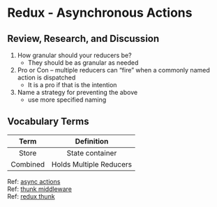 # Redux - Asynchronous Actions  

## Review, Research, and Discussion  

1. How granular should your reducers be?
   - They should be as granular as needed
2. Pro or Con – multiple reducers can “fire” when a commonly named action is dispatched
   - It is a pro if that is the intention
3. Name a strategy for preventing the above
   - use more specified naming



## Vocabulary Terms

|Term            | Definition        | 
|:--------------:| :---------------: | 
| Store   | State container | 
| Combined | Holds Multiple Reducers | 

Ref: [async actions](https://redux.js.org/tutorials/fundamentals/part-6-async-logic)  
Ref: [thunk middleware](https://github.com/reduxjs/redux-thunk)  
Ref: [redux thunk](https://www.digitalocean.com/community/tutorials/redux-redux-thunk)  